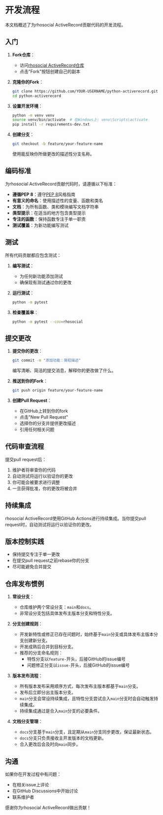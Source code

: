 # 开发流程

本文档概述了为rhosocial ActiveRecord贡献代码的开发流程。

## 入门

1. **Fork仓库**：
   - 访问[rhosocial ActiveRecord仓库](https://github.com/rhosocial/python-activerecord)
   - 点击"Fork"按钮创建自己的副本

2. **克隆你的Fork**：
   ```bash
   git clone https://github.com/YOUR-USERNAME/python-activerecord.git
   cd python-activerecord
   ```

3. **设置开发环境**：
   ```bash
   python -m venv venv
   source venv/bin/activate  # 在Windows上: venv\Scripts\activate
   pip install -r requirements-dev.txt
   ```

4. **创建分支**：
   ```bash
   git checkout -b feature/your-feature-name
   ```
   使用能反映你所做更改的描述性分支名称。

## 编码标准

为rhosocial ActiveRecord贡献代码时，请遵循以下标准：

- **遵循PEP 8**：遵守[PEP 8](https://www.python.org/dev/peps/pep-0008/)风格指南
- **有意义的命名**：使用描述性的变量、函数和类名
- **文档**：为所有函数、类和模块编写文档字符串
- **类型提示**：在适当的地方包含类型提示
- **专注的函数**：保持函数专注于单一职责
- **测试覆盖**：为新功能编写测试

## 测试

所有代码贡献都应包含测试：

1. **编写测试**：
   - 为任何新功能添加测试
   - 确保现有测试通过你的更改

2. **运行测试**：
   ```bash
   python -m pytest
   ```

3. **检查覆盖率**：
   ```bash
   python -m pytest --cov=rhosocial
   ```

## 提交更改

1. **提交你的更改**：
   ```bash
   git commit -m "添加功能：简短描述"
   ```
   编写清晰、简洁的提交消息，解释你的更改做了什么。

2. **推送到你的Fork**：
   ```bash
   git push origin feature/your-feature-name
   ```

3. **创建Pull Request**：
   - 在GitHub上转到你的fork
   - 点击"New Pull Request"
   - 选择你的分支并提供更改描述
   - 引用任何相关问题

## 代码审查流程

提交pull request后：

1. 维护者将审查你的代码
2. 自动测试将运行以验证你的更改
3. 你可能会被要求进行调整
4. 一旦获得批准，你的更改将被合并

## 持续集成

rhosocial ActiveRecord使用GitHub Actions进行持续集成。当你提交pull request时，自动测试将运行以验证你的更改。

## 版本控制实践

- 保持提交专注于单一更改
- 在提交pull request之前rebase你的分支
- 尽可能避免合并提交

## 仓库发布惯例

1. **常设分支**：
   - 仓库维护两个常设分支：`main`和`docs`。
   - 非常设分支包括具体发布主版本分支和特性分支。

2. **分支创建规则**：
   - 开发新特性或修正已存在问题时，始终基于`main`分支或具体发布主版本分支创建新分支。
   - 开发成熟后合并到目标分支。
   - 推荐的分支命名规则：
     - 特性分支以`feature-`开头，后接GitHub的issue编号
     - 问题修正分支以`issue-`开头，后接GitHub的issue编号

3. **版本发布流程**：
   - 所有版本发布采用顺序方式，每次发布主版本都基于`main`分支。
   - 发布后立即分出主版本分支。
   - `main`分支会常设持续集成，且特性分支尝试合入`main`分支时会自动触发持续集成。
   - 持续集成通过是合入`main`分支的必要条件。

4. **文档分支管理**：
   - `docs`分支基于`main`分支，且定期从`main`分支同步更改，保证最新状态。
   - `docs`分支只负责接收主开发版本的文档更新。
   - 合入更改后会及时向`main`同步。

## 沟通

如果你在开发过程中有问题：

- 在相关issue上评论
- 在GitHub Discussions中开始讨论
- 联系维护者

感谢你为rhosocial ActiveRecord做出贡献！